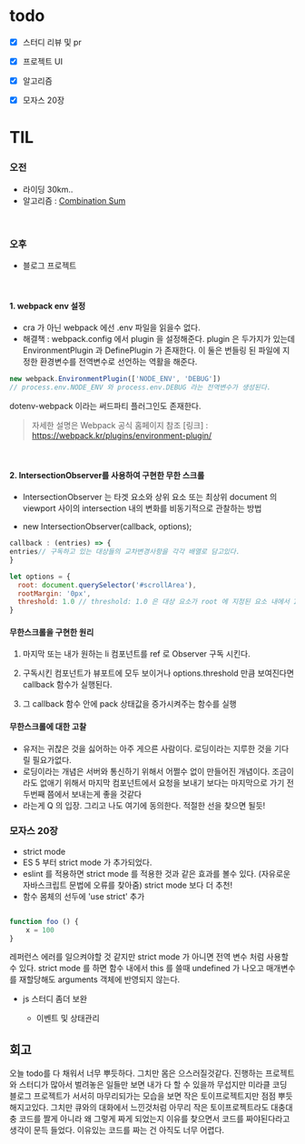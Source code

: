 # todo
- [x]  스터디 리뷰 및 pr 
- [x]  프로젝트 UI
- [x]  알고리즘
- [x]  모자스 20장




# TIL
### 오전 
- 라이딩 30km.. 
- 알고리즘 :  [Combination Sum](https://github.com/17-sss/fe-daily-study/blob/main/%EC%BD%94%EB%93%9C%EC%97%86%EB%8A%94%ED%94%84%EB%A1%9C%EA%B7%B8%EB%9E%98%EB%B0%8D/38%EC%9D%BC%EC%B0%A8/eamon.md)

<br>

### 오후 
- 블로그 프로젝트
  
  <br>
  
#### 1. webpack env 설정
  - cra 가 아닌 webpack 에선 .env 파일을 읽을수 없다. 
  - 해결책 : webpack.config 에서 plugin 을 설정해준다. 
plugin 은 두가지가 있는데 EnvironmentPlugin 과 DefinePlugin 가 존재한다. 이 둘은 번들링 된 파일에 지정한 환경변수를 전역변수로 선언하는 역활을 해준다. 

```js
new webpack.EnvironmentPlugin(['NODE_ENV', 'DEBUG'])
// process.env.NODE_ENV 와 process.env.DEBUG 라는 전역변수가 생성된다.
```

dotenv-webpack 이라는 써드파티 플러그인도 존재한다. 

> 자세한 설명은 Webpack 공식 홈페이지 참조
[링크] : https://webpack.kr/plugins/environment-plugin/

<br>

#### 2. IntersectionObserver를 사용하여 구현한 무한  스크롤

- IntersectionObserver 는 타겟 요소와 상위 요소 또는 최상위 document 의 viewport 사이의 intersection 내의 변화를 비동기적으로 관찰하는 방법


-  new IntersectionObserver(callback, options);

```js
callback : (entries) => {
entries// 구독하고 있는 대상들의 교차변경사항을 각각 배열로 담고있다. 
}
```

```js
let options = {
  root: document.querySelector('#scrollArea'),
  rootMargin: '0px',
  threshold: 1.0 // threshold: 1.0 은 대상 요소가 root 에 지정된 요소 내에서 100% 보여질 때 콜백이 호출될 것을 의미합니다.
}
```

#### 무한스크롤을 구현한 원리
1. 마지막 또는 내가 원하는 li 컴포넌트를 ref 로 Observer 구독 시킨다.
2. 구독시킨 컴포넌트가 뷰포트에 모두 보이거나 options.threshold 만큼 보여진다면 callback 함수가 실행된다.


3.  그 callback 함수 안에 pack 상태값을 증가시켜주는 함수를 실행

#### 무한스크롤에 대한 고찰
- 유저는 귀찮은 것을 싫어하는 아주 게으른 사람이다. 로딩이라는 지루한 것을 기다릴 필요가없다. 
- 로딩이라는 개념은 서버와 통신하기 위해서 어쩔수 없이 만들어진 개념이다. 조금이라도 없애기 위해서 마지막 컴포넌트에서 요청을 보내기 보다는 마지막으로 가기 전 두번째 쯤에서 보내는게 좋을 것같다 
- 라는게 Q 의 입장. 그리고 나도 여기에 동의한다. 적절한 선을 찾으면 될듯!
  
### 모자스 20장
- strict mode
- ES 5 부터 strict mode 가 추가되었다.
- eslint 를 적용하면 strict mode 를 적용한 것과 같은 효과를 볼수 있다. (자유로운 자바스크립트 문법에 오류를 찾아줌) strict mode 보다 더 추천! 
- 함수 몸체의 선두에 'use strict' 추가


```js

function foo () {
    x = 100 
}
```
레퍼런스 에러를 일으켜야할 것 같지만 strict mode 가 아니면 전역 변수 처럼 사용할수 있다.
strict mode 를 하면 함수 내에서 this 를 쓸때 undefined 가 나오고 매개변수를 재할당해도 arguments 객체에 반영되지 않는다.

- js 스터디 좀더 보완 

  - 이벤트 및 상태관리

## 회고 

오늘 todo를 다 채워서 너무 뿌듯하다. 그치만 몸은 으스러질것같다. 진행하는 프로젝트와 스터디가 많아서 벌려놓은 일들만 보면 내가 다 할 수 있을까 무섭지만 미라클 코딩 블로그 프로젝트가 서서히 마무리되가는 모습을 보면 작은 토이프로젝트지만 점점 뿌듯해지고있다. 그치만 큐와의 대화에서 느낀것처럼 아무리 작은 토이프로젝트라도 대충대충 코드를 짤게 아니라 왜 그렇게 짜게 되었는지 이유를 찾으면서 코드를 짜야된다라고 생각이 문득 들었다. 이유있는 코드를 짜는 건 아직도 너무 어렵다.